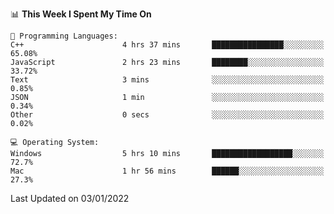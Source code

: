 
<!--START_SECTION:waka-->
📊 **This Week I Spent My Time On** 

```text
💬 Programming Languages: 
C++                      4 hrs 37 mins       ████████████████░░░░░░░░░   65.08% 
JavaScript               2 hrs 23 mins       ████████░░░░░░░░░░░░░░░░░   33.72% 
Text                     3 mins              ░░░░░░░░░░░░░░░░░░░░░░░░░   0.85% 
JSON                     1 min               ░░░░░░░░░░░░░░░░░░░░░░░░░   0.34% 
Other                    0 secs              ░░░░░░░░░░░░░░░░░░░░░░░░░   0.02%

💻 Operating System: 
Windows                  5 hrs 10 mins       ██████████████████░░░░░░░   72.7% 
Mac                      1 hr 56 mins        ██████░░░░░░░░░░░░░░░░░░░   27.3%

```


 Last Updated on 03/01/2022
<!--END_SECTION:waka-->
